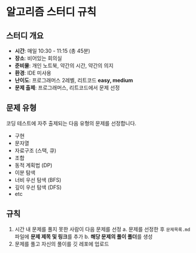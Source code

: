 # 알고리즘 스터디 규칙

## 스터디 개요
- **시간**: 매일 10:30 - 11:15 (총 45분)
- **장소**: 비어있는 회의실
- **준비물**: 개인 노트북, 약간의 시간, 약간의 의지
- **환경**: IDE 미사용
- **난이도**: 프로그래머스 2레벨, 리트코드 **easy, medium**
- **문제 출제**: 프로그래머스, 리트코드에서 문제 선정

## 문제 유형
코딩 테스트에 자주 출제되는 다음 유형의 문제를 선정합니다.
- 구현
- 문자열
- 자료구조 (스택, 큐)
- 조합
- 동적 계획법 (DP)
- 이분 탐색
- 너비 우선 탐색 (BFS)
- 깊이 우선 탐색 (DFS)
- etc

## 규칙
1. 시간 내 문제를 풀지 못한 사람이 다음 문제를 선정
  a. 문제를 선정한 후 `문제목록.md` 파일에 **문제 제목 및 링크**를 추가
  b. **해당 문제의 풀이 폴더**를 생성
4. 문제를 풀고 자신의 풀이를 깃 레포에 업로드
